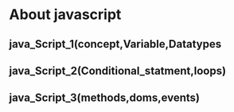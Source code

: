 # About javascript
## **java_Script_1(concept,Variable,Datatypes**
## **java_Script_2(Conditional_statment,loops)**
## **java_Script_3(methods,doms,events)**
